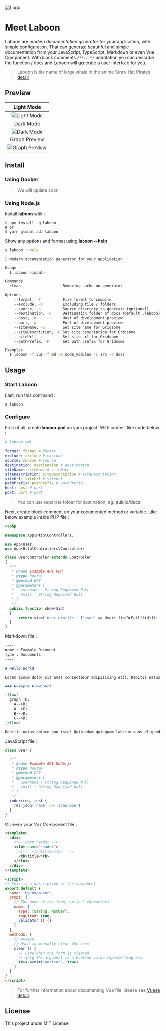 ![Logo](assets/logo-text-full.png)

# Meet Laboon

Laboon are *modern documentation generator* for your application, with simple configuration. That can generate beautiful and simple documentation from your JavaScript, TypeScript, Markdown or even Vue Component. With block comments `/**...*/` annotation you can describe the function / docs and Laboon will generate a user interface for you.

> Laboon is the name of large whale in the anime Straw Hat Pirates [detail](https://onepiece.fandom.com/wiki/Laboon)

## Preview

| Light Mode |
|:---:|
|![Light Mode](./assets/light-mode.png)|
| Dark Mode |
| ![Dark Mode](./assets/dark-mode.png)|
| Graph Preview |
|![Graph Preview](./assets/graph-mode.png)|

## Install

### Using Docker

> We will update soon

### Using Node.js

Install **laboon** with :

```
$ npm install -g laboon
# or
$ yarn global add laboon
```

Show any options and format using **laboon --help**

```bash
$ laboon --help

🐋 Modern documentation generator for your application

Usage
  $ laboon <input>

Commands
  clean                   Removing cache on generator

Options
    --format, -f          File format to compile
    --exclude, -e         Excluding file / folders
    --source, -s          Source directory to generate (optional)
    --destination, -d     Destination folder of docs (default .laboon)
    --host, -h            Host of development preview
    --port, -p            Port of development preview
    --siteName, -S        Set site name for Gridsome
    --siteDescription, -D Set site description for Gridsome
    --siteUrl, -U         Set site url for Gridsome
    --pathPrefix, -P      Set path prefix for Gridsome

Examples
  $ laboon -f vue -f md -e node_modules -s src -d docs
```

## Usage

### Start Laboon

Last, run this command :

```bash
$ laboon
```

### Configure

First of all, create **laboon.yml** on your project. With content like code below :

```yaml
# laboon.yml

format: format # format
exclude: exclude # exclude
source: source # source
destination: destination # destination
siteName: siteName # siteName
siteDescription: siteDescription # siteDescription
siteUrl: siteUrl # siteUrl
pathPrefix: pathPrefix # pathPrefix
host: host # host
port: port # port
```

> You can use separate folder for destination, eg. **public/docs**

Next, create block comment on your documented method or variable. Like below example inside PHP file :

```php
<?php

namespace App\Http\Controllers;

use App\User;
use App\Http\Controllers\Controller;

class UserController extends Controller
{
  /**
   * @name Example API PHP
   * @type Routes
   * @method GET
   * @parameters {
   *   username : String Required Null
   *   email : String Required Null
   * }
   */
  public function show($id)
  {
      return view('user.profile', ['user' => User::findOrFail($id)]);
  }
}
```

Markdown file :

```markdown
----
name : Example Document
type : Documents
----

# Hello World

Lorem ipsum dolor sit amet consectetur adipisicing elit. Debitis natus dolore quo iste! Quibusdam quisquam laborum quos eligendi natus, reiciendis praesentium delectus ducimus enim. Aspernatur dicta provident veniam aliquam obcaecati!

### Example Flowchart

[flow]
  graph TD;
    A-->B;
    A-->C;
    B-->D;
    C-->D;
[/flow]

Debitis natus dolore quo iste! Quibusdam quisquam laborum quos eligendi natus, reiciendis praesentium delectus ducimus enim. Aspernatur dicta provident veniam aliquam obcaecati!
```

JavaScript file :

```js
class User {

  /**
   * @name Example API Node.js
   * @type Routes
   * @method GET
   * @parameters {
   *   username : String Required Null
   *   email : String Required Null
   * }
   */
  index(req, res) {
    res.json('name' => 'John Doe')
  }
}
```

Or, even your Vue Component file :

```html
<template>
  <div>
    <!-- Form header -->
    <slot name="header">
      <!-- `<th>title</th>` -->
      <th>title</th>
    </slot>
  </div>
</template>

<script>
// This is a description of the component
export default {
  name: 'MyComponent',
  props: {
    // The name of the form, up to 8 characters
    name: {
      type: [String, Number],
      required: true,
      validator () {}
    }
  },
  methods: {
    // @vuese
    // Used to manually clear the form
    clear () {
      // Fire when the form is cleared
      // @arg The argument is a boolean value representing xxx
      this.$emit('onclear', true)
    }
  }
}
</script>
```

> For further information about documenting Vue file, please see [Vuese detail](https://vuese.org/cli/#motivation).

## License

This project under MIT License